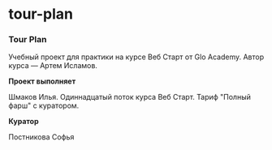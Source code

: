 # tour-plan

### Tour Plan

Учебный проект для практики на курсе Веб Старт от Glo Academy. Автор курса — Артем Исламов.

**Проект выполняет**

Шмаков Илья. Одиннадцатый поток курса Веб Старт. Тариф "Полный фарш" с куратором.

**Куратор**

Постникова Софья
